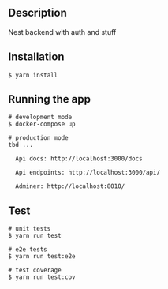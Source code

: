 ## Description
Nest backend with auth and stuff

## Installation

```
$ yarn install
```

## Running the app

```
# development mode
$ docker-compose up

# production mode
tbd ...
```
```
  Api docs: http://localhost:3000/docs

  Api endpoints: http://localhost:3000/api/

  Adminer: http://localhost:8010/
```
## Test

```
# unit tests
$ yarn run test

# e2e tests
$ yarn run test:e2e

# test coverage
$ yarn run test:cov
```
